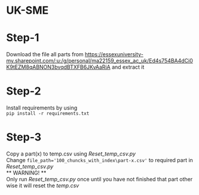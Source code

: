 # UK-SME

# Step-1
Download the file all parts from https://essexuniversity-my.sharepoint.com/:u:/g/personal/ma22159_essex_ac_uk/Ed4s754BA4dCi0K9tEZM8qABNON3bvqdBTXFB6JKvAaRiA and extract it

# Step-2
Install requirements by using 
<br />
```pip install -r requirements.txt```

# Step-3
Copy a part(x) to temp.csv using *Reset_temp_csv.py*
<br />
Change ```file_path='100_chuncks_with_index\part-x.csv'``` to required part in *Reset_temp_csv.py*
<br />
** WARNING! ** 
<br />
Only run *Reset_temp_csv.py* once until you have not finished that part other wise it will reset the *temp.csv*
